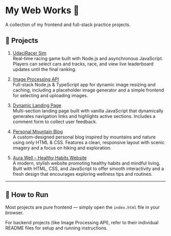 # My Web Works 🚀

A collection of my frontend and full-stack practice projects.

## 📂 Projects

1. [UdaciRacer Sim](./UdaciRacerSim)  
   Real-time racing game built with Node.js and asynchronous JavaScript. Players can select cars and tracks, race, and view live leaderboard updates until the final ranking.

2. [Image Processing API](./ImageProcessingAPI)  
   Full-stack Node.js & TypeScript app for dynamic image resizing and caching, including a placeholder image generator and a simple frontend for selecting and uploading images.

3. [Dynamic Landing Page](./DynamicLandingPage)  
   Multi-section landing page built with vanilla JavaScript that dynamically generates navigation links and highlights active sections. Includes a comment form to collect user feedback.

4. [Personal Mountain Blog](./PersonalMountainBlog)  
   A custom-designed personal blog inspired by mountains and nature using only HTML & CSS. Features a clean, responsive layout with scenic imagery and a focus on hiking and exploration.

5. [Aura Well – Healthy Habits Website](./AuraWellHealthyHabitsWebsite)  
   A modern, stylish website promoting healthy habits and mindful living. Built with HTML, CSS, and JavaScript to offer smooth interactivity and a fresh design that encourages exploring wellness tips and routines.

---

## 🚀 How to Run

Most projects are pure frontend — simply open the `index.html` file in your browser.

For backend projects (like Image Processing API), refer to their individual README files for setup and running instructions.
